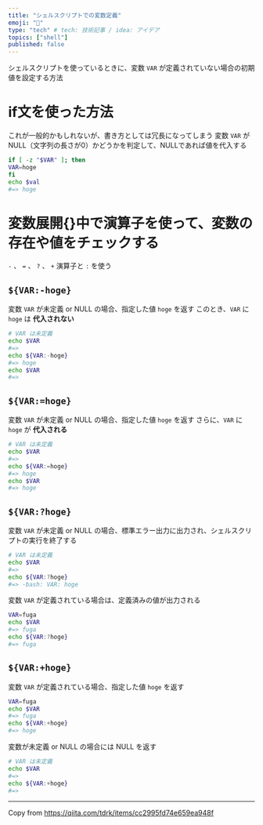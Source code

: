 ```yaml
---
title: "シェルスクリプトでの変数定義"
emoji: "🔢"
type: "tech" # tech: 技術記事 / idea: アイデア
topics: ["shell"]
published: false
---
```


シェルスクリプトを使っているときに、変数 `VAR` が定義されていない場合の初期値を設定する方法

# if文を使った方法
これが一般的かもしれないが、書き方としては冗長になってしまう
変数 `VAR` がNULL（文字列の長さが0）かどうかを判定して、NULLであれば値を代入する

``` bash
if [ -z "$VAR" ]; then
VAR=hoge
fi
echo $val
#=> hoge
```

# 変数展開{}中で演算子を使って、変数の存在や値をチェックする
`-` 、 `=` 、 `?` 、 `+` 演算子と `:` を使う

## `${VAR:-hoge}`
変数 `VAR` が未定義 or NULL の場合、指定した値 `hoge` を返す
このとき、`VAR` に `hoge` は **代入されない**

``` bash
# VAR は未定義
echo $VAR
#=>
echo ${VAR:-hoge}
#=> hoge
echo $VAR
#=>
```

## `${VAR:=hoge}`
変数 `VAR` が未定義 or NULL の場合、指定した値 `hoge` を返す
さらに、`VAR` に `hoge` が **代入される**

``` bash
# VAR は未定義
echo $VAR
#=>
echo ${VAR:=hoge}
#=> hoge
echo $VAR
#=> hoge
```

## `${VAR:?hoge}`
変数 `VAR` が未定義 or NULL の場合、標準エラー出力に出力され、シェルスクリプトの実行を終了する

``` bash
# VAR は未定義
echo $VAR
#=>
echo ${VAR:?hoge}
#=> -bash: VAR: hoge
```

変数 `VAR` が定義されている場合は、定義済みの値が出力される

``` bash
VAR=fuga
echo $VAR
#=> fuga
echo ${VAR:?hoge}
#=> fuga
```

## `${VAR:+hoge}`
変数 `VAR` が定義されている場合、指定した値 `hoge` を返す

``` bash
VAR=fuga
echo $VAR
#=> fuga
echo ${VAR:+hoge}
#=> hoge
```

変数が未定義 or NULL の場合には NULL を返す

``` bash
# VAR は未定義
echo $VAR
#=>
echo ${VAR:+hoge}
#=>
```

---

Copy from https://qiita.com/tdrk/items/cc2995fd74e659ea948f
